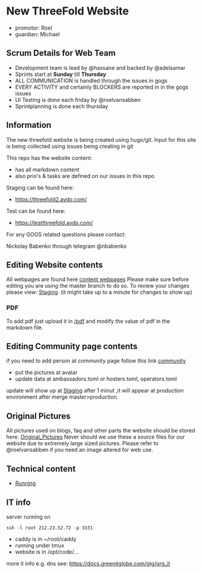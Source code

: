 # New ThreeFold Website

- promotor: Roel
- guardian: Michael


## Scrum Details for Web Team

* Development team is lead by @hassane and backed by @adelsamar
* Sprints start at **Sunday** till **Thursday**
* ALL COMMUNICATION is handled through the issues in gogs
* EVERY ACTIVITY and certainly BLOCKERS are reported in in the gogs issues
* UI Testing is done each friday by @roelvansabben
* Sprintplanning is done each thursday


## Information

The new threefold website is being created using hugo/git.
Input for this site is being collected using issues being creating in git

This repo has the website content:

- has all markdown content
- also prio's & tasks are defined on our issues in this repo

Staging can be found here:

- https://threefold2.aydo.com/

Test can be found here:

- https://testthreefold.aydo.com/

For any GOGS related questions please contact:

Nickolay Babenko through telegram @nbabenko

## Editing Website contents
All webpages are found here [content webpages](https://docs.grid.tf/threefold/www_threefold/src/branch/master/www.threefoldtoken.com/content)
Please make sure before editing you are using the master branch to do so.
To review your changes please view: [Staging](https://threefold2.aydo.com/).
(it might take up to a minute for changes to show up)

### PDF
To add pdf just upload it in [/pdf](https://docs.grid.tf/threefold/www_threefold/src/branch/master/www.threefoldtoken.com/themes/landing/static/pdf) and modify the value of pdf in the markdown file.

## Editing Community page contents

if you need to add person at community page follow this link
[community](https://docs.grid.tf/threefold/www_threefold/src/branch/master/www.threefoldtoken.com/data/content/community)
- put the pictures at avatar 
- update data at ambassadors.toml or hosters.toml, operators.toml

update will show up at [Staging](http://threefold2.aydo.com:4040/community/) after 1 minut ,it will appear at production environment after merge master>production.


## Original Pictures

All pictures used on blogs, faq and other parts the website should be stored here. [Original_Pictures](https://docs.grid.tf/threefold/www_threefold/src/branch/master/www.threefoldtoken.com/data/fotos_original)
Never should we use these a source files for our website due to extremely large sized pictures.
Please refer to @roelvansabben if you need an image altered for web use.



## Technical content

- [Running](docs/Running.md)



## IT info

server running on

```
ssh -l root 212.23.52.72 -p 3331
```

- caddy is in ~/root/caddy
- running under tmux
- website is in /opt/code/...

more it info e.g. dns see: https://docs.greenitglobe.com/gig/org_it

